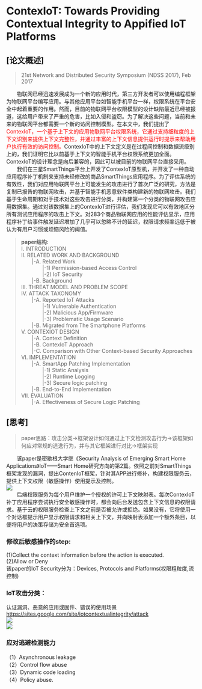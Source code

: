 # ContexIoT: Towards Providing Contextual Integrity to Appified IoT Platforms

## [论文概述]
>21st Network and Distributed Security Symposium (NDSS 2017), Feb 2017

&emsp;&emsp;物联网已经迅速发展成为一个新的应用时代，第三方开发者可以使用编程框架为物联网平台编写应用。与其他应用平台如智能手机平台一样，权限系统在平台安全中起着重要的作用。然而，目前的物联网平台权限模型的设计缺陷最近已经被报道，这给用户带来了严重的危害，比如入侵和盗窃。为了解决这些问题，当前和未来的物联网平台都需要一个新的访问控制模型。在本文中，我们提出了<font color='red'>ContexIoT，一个基于上下文的应用物联网平台权限系统，它通过支持细粒度的上下文识别来提供上下文完整性，并通过丰富的上下文信息提供运行时提示来帮助用户执行有效的访问控制。</font>ContexIoT中的上下文定义是在过程间控制和数据流级别上的，我们证明它比以前基于上下文的智能手机平台权限系统更加全面。ContexIoT的设计理念是向后兼容的，因此可以被目前的物联网平台直接采用。   
&emsp;&emsp;我们在三星SmartThings平台上开发了ContexIoT原型机，并开发了一种自动应用程序补丁机制来支持未经修改的商品SmartThings应用程序。为了评估系统的有效性，我们对应用物联网平台上可能发生的攻击进行了首次广泛的研究，方法是复制已报告的物联网攻击，并基于智能手机恶意软件类构建新的物联网攻击。我们基于生命周期和对手技术对这些攻击进行分类，并构建第一个分类的物联网攻击应用数据集。通过对该数据集上的ContexIoT进行评估，我们发现它可以有效地区分所有测试应用程序的攻击上下文。对283个商品物联网应用的性能评估显示，应用程序补丁给事件触发延迟增加了几乎可以忽略不计的延迟，权限请求频率远低于被认为有用户习惯或烦恼风险的阈值。 
>__paper结构:__  
>I. INTRODUCTION  
>II. RELATED WORK AND BACKGROUND  
>&emsp;&emsp;|-A. Related Work   
>&emsp;&emsp;&emsp;&emsp;|-1) Permission-based Access Control   
>&emsp;&emsp;&emsp;&emsp;|-2) IoT Security  
>&emsp;&emsp;|-B. Background   
>III. THREAT MODEL AND PROBLEM SCOPE   
>IV. ATTACK TAXONOMY  
>&emsp;&emsp;|-A. Reported IoT Attacks   
>&emsp;&emsp;&emsp;&emsp;|-1) Vulnerable Authentication   
>&emsp;&emsp;&emsp;&emsp;|-2) Malicious App/Firmware   
>&emsp;&emsp;&emsp;&emsp;|-3) Problematic Usage Scenario   
>&emsp;&emsp;|-B. Migrated from The Smartphone Platforms   
>V. CONTEXIOT DESIGN   
>&emsp;&emsp;|-A. Context Definition  
>&emsp;&emsp;|-B. ContexIoT Approach   
>&emsp;&emsp;|-C. Comparison with Other Context-based Security Approaches  
>VI. IMPLEMENTATION  
>&emsp;&emsp;|-A. SmartApp Patching Implementation  
>&emsp;&emsp;&emsp;&emsp;|-1) Static Analysis  
>&emsp;&emsp;&emsp;&emsp;|-2) Runtime Logging  
>&emsp;&emsp;&emsp;&emsp;|-3) Secure logic patching  
>&emsp;&emsp;|-B. End-to-End Implementation  
>VII. EVALUATION   
>&emsp;&emsp;|-A. Effectiveness of Secure Logic Patching   
## [思考]
>paper思路：攻击分类->框架设计如何通过上下文检测攻击行为->该框架如何应对常规的逃逸行为，并与其它框架进行对比->框架实现

&emsp;&emsp;该paper是密歇根大学继《Security Analysis of Emerging Smart Home Applications》IoT——Smart Home研究方向的第2篇。依照之前对SmartThings框架发现的漏洞，提出ContenIoT框架，针对其APP进行修补，构建权限服务云，提供上下文权限（敏感操作）使用提示及控制。   
![](https://raw.githubusercontent.com/ReAbout/IoT-Home/master/images/contexiot_3.PNG?token=AI5pPaS1Pz2fy-4T164aTqmb5PSCiM3-ks5cD7gLwA%3D%3D)  
&emsp;&emsp;后端权限服务为每个用户维护一个授权的许可上下文映射表。每次ContexIoT补丁应用程序尝试执行安全敏感操作时，都会向后台发送包含上下文信息的权限请求。基于云的权限服务检查上下文之前是否被允许或拒绝。如果没有，它将使用一个对话框提示用户显示权限请求和相关上下文，并向映射表添加一个额外条目，以便将用户的决策存储为安全首选项。
### 修改后敏感操作的step:  
(1)Collect the context information before the action is executed.  
(2)Allow or Deny   
该paper的IoT Security分为：Devices, Protocols and Platforms(权限粗粒度,流控制)  
### IoT攻击分类：
认证漏洞、恶意的应用或固件、错误的使用场景   
https://sites.google.com/site/iotcontextualintegrity/attack   
![](https://raw.githubusercontent.com/ReAbout/IoT-Home/master/images/contexiot_1.PNG?token=AI5pPeB1iuNEO52-XmtVZXVBk1hxgKLTks5cD7fkwA%3D%3D)  
![](https://github.com/ReAbout/IoT-Home/blob/master/images/contexiot_2.PNG)  
### 应对逃避检测能力
（1）Asynchronous leakage   
（2）Control flow abuse  
（3）Dynamic code loading  
（4）Policy abuse.   
